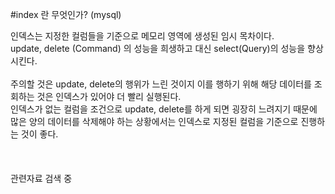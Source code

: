 #index 란 무엇인가? (mysql)

인덱스는 지정한 컬럼들을 기준으로 메모리 영역에 생성된 임시 목차이다. <br/>
update, delete (Command) 의 성능을 희생하고 대신 select(Query)의 성능을 향상시킨다.<br/>
<br/>
주의할 것은 update, delete의 행위가 느린 것이지 이를 행하기 위해 해당 데이터를 조회하는 것은 인덱스가 있어야 더 빨리 실행된다.<br/>
인덱스가 없는 컬럼을 조건으로 update, delete를 하게 되면 굉장히 느려지기 때문에<br/>
많은 양의 데이터를 삭제해야 하는 상황에서는 인덱스로 지정된 컬럼을 기준으로 진행하는 것이 좋다.<br/>
<br/>
<br/>
<br/>
관련자료 검색 중
